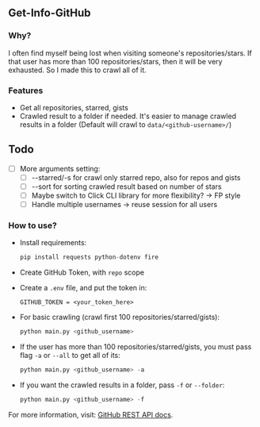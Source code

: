 ## Get-Info-GitHub

### Why?
I often find myself being lost when visiting someone's repositories/stars. If that user has more than 100 repositories/stars, then it will be very exhausted. So I made this to crawl all of it.

### Features
- Get all repositories, starred, gists
- Crawled result to a folder if needed. It's easier to manage crawled results in a folder (Default will crawl to `data/<github-username>/`)

## Todo
- [ ] More arguments setting: 
    - [ ] --starred/-s for crawl only starred repo, also for repos and gists
    - [ ] --sort for sorting crawled result based on number of stars
    - [ ] Maybe switch to Click CLI library for more flexibility? -> FP style
    - [ ] Handle multiple usernames -> reuse session for all users

### How to use?
- Install requirements:
    ```python
    pip install requests python-dotenv fire
    ```
- Create GitHub Token, with `repo` scope
- Create a `.env` file, and put the token in:
    ```
    GITHUB_TOKEN = <your_token_here>    
    ```
- For basic crawling (crawl first 100 repositories/starred/gists):
    ```python
    python main.py <github_username>
    ```
- If the user has more than 100 repositories/starred/gists, you must pass flag `-a` or `--all` to get all of its:
    ```python
    python main.py <github_username> -a
    ```

- If you want the crawled results in a folder, pass `-f` or `--folder`:
    ```python
    python main.py <github_username> -f
    ```

For more information, visit: [GitHub REST API docs](https://docs.github.com/en/rest/repos/repos?apiVersion=2022-11-28#list-repositories-for-a-user).